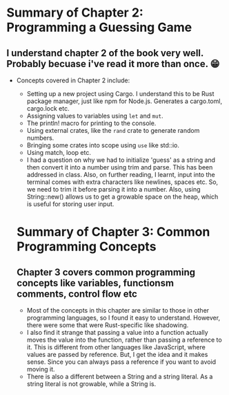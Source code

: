 # Summary of Chapter 2: Programming a Guessing Game

## I understand chapter 2 of the book very well. Probably becuase i've read it more than once. 😁

- Concepts covered in Chapter 2 include:

  - Setting up a new project using Cargo. I understand this to be Rust package manager, just like npm for Node.js. Generates a cargo.toml, cargo.lock etc.
  - Assigning values to variables using `let` and `mut`.
  - The println! macro for printing to the console.
  - Using external crates, like the `rand` crate to generate random numbers.
  - Bringing some crates into scope using `use` like std::io.
  - Using match, loop etc.

  * I had a question on why we had to initialize 'guess' as a string and then convert it into a number using trim and parse. This has been addressed in class. Also, on further reading, I learnt, input into the terminal comes with extra characters like newlines, spaces etc. So, we need to trim it before parsing it into a number. Also, using String::new() allows us to get a growable space on the heap, which is useful for storing user input.




  # Summary of Chapter 3: Common Programming Concepts

  ## Chapter 3 covers common programming concepts like variables, functionsm comments, control flow etc

  - Most of the concepts in this chapter are similar to those in other programming languages, so I found it easy to understand. However, there were some that were Rust-specific like shadowing.
  - I also find it strange that passing a value into a function actually moves the value into the function, rather than passing a reference to it. This is different from other languages like JavaScript, where values are passed by reference. But, I get the idea and it makes sense. Since you can always pass a reference if you want to avoid moving it.
  - There is also a different between a String and a string literal. As a string literal is not growable, while a String is.
